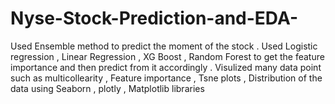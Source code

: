 # Nyse-Stock-Prediction-and-EDA-
Used Ensemble method to predict the moment of the stock . Used Logistic regression , Linear Regression , XG Boost , Random Forest to get the feature importance and then predict from it accordingly . Visulized many data point such as multicollearity , Feature importance , Tsne plots , Distribution of the data using Seaborn , plotly , Matplotlib libraries  
